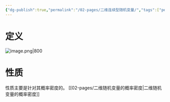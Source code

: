 ```yaml
---
{"dg-publish":true,"permalink":"/02-pages/二维连续型随机变量/","tags":["personal/blog","概率论","概念"]}
---
```


# 定义
![image.png|800](https://yelanyanyu-img-bed.oss-cn-hangzhou.aliyuncs.com/img/blog/2024/06/20240611151927.png)
# 性质
性质主要是针对其概率密度的。
[[02-pages/二维随机变量的概率密度\|二维随机变量的概率密度]]